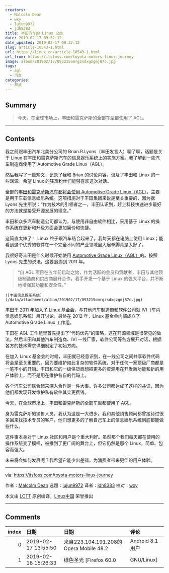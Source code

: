 ```yaml
---
creators:
  - Malcolm Dean
  - wxy
  - lujun9972
  - jdh8383
title: 丰田汽车的 Linux 之旅
date: 2019-02-17 09:32:12
date_updated: 2019-02-17 09:32:12
slug: article-10543-1.html
url: https://linux.cn/article-10543-1.html
url_from: https://itsfoss.com/toyota-motors-linux-journey
image: album/201902/17/093215omrgzsdxgzgmj87c.jpg
tags:
  - agl
  - 汽车
categories:
  - 观点
---
```


## Summary

> 今天，在全球市场上，丰田和雷克萨斯的全部车型都使用了 AGL。

***

<!-- more -->

## Contents

我之前跟丰田汽车北美分公司的 Brian.R.Lyons（丰田发言人）聊了聊，话题是关于 Linux 在丰田和雷克萨斯汽车的信息娱乐系统上的实施方案。我了解到一些汽车制造商使用了 Automotive Grade Linux（AGL）。

然后我写了一篇短文，记录了我和 Brian 的讨论内容，谈及了丰田和 Linux 的一些渊源。希望 Linux 的狂热粉丝们能够喜欢这次对话。

全部的[丰田和雷克萨斯汽车都将会使用 Automotive Grade Linux（AGL）](https://www.linuxfoundation.org/press-release/2018/01/automotive-grade-linux-hits-road-globally-toyota-amazon-alexa-joins-agl-support-voice-recognition/)，主要是用于车载信息娱乐系统。这项措施对于丰田集团来说是至关重要的，因为据 Lyons 先生所说：“作为技术的引领者之一，丰田认识到，赶上科技快速进步最好的方法就是接受开源发展的理念。”

丰田和众多汽车制造公司都认为，与使用非自由软件相比，采用基于 Linux 的操作系统在更新和升级方面会更加廉价和快捷。

这简直太棒了！ Linux 终于跟汽车结合起来了。我每天都在电脑上使用 Linux；能看到这个优秀的软件在一个完全不同的产业领域里大展拳脚真是太好了。

我很好奇丰田是什么时候开始使用 [Automotive Grade Linux（AGL）](https://www.automotivelinux.org/)的。按照 Lyons 先生的说法，这要追溯到 2011 年。

> 
> “自 AGL 项目在五年前启动之始，作为活跃的会员和贡献者，丰田与其他顶级制造商和供应商展开合作，着手开发一个基于 Linux 的强大平台，并不断地增强其功能和安全性。”
> 
> 
> 

`![丰田信息娱乐系统](/data/attachment/album/201902/17/093215omrgzsdxgzgmj87c.jpg)`

[丰田于 2011 年加入了 Linux 基金会](https://www.linuxfoundation.org/press-release/2011/07/toyota-joins-linux-foundation/)，与其他汽车制造商和软件公司就 IVI（车内信息娱乐系统）展开讨论，最终在 2012 年，Linux 基金会内部成立了 Automotive Grade Linux 工作组。

丰田在 AGL 工作组里首先提出了“代码优先”的策略，这在开源领域是很常见的做法。然后丰田和其他汽车制造商、IVI 一线厂家，软件公司等各方展开对话，根据各方的技术需求详细制定了初始方向。

在加入 Linux 基金会的时候，丰田就已经意识到，在一线公司之间共享软件代码将会是至关重要的。因为要维护如此复杂的软件系统，对于任何一家顶级厂商都是一笔不小的开销。丰田和它的一级供货商想把更多的资源用在开发新功能和新的用户体验上，而不是用在维护各自的代码上。

各个汽车公司联合起来深入合作是一件大事。许多公司都达成了这样的共识，因为他们都发现开发维护私有软件其实更费钱。

今天，在全球市场上，丰田和雷克萨斯的全部车型都使用了 AGL。

身为雷克萨斯的销售人员，我认为这是一大进步。我和其他销售顾问都曾接待过很多回来找技术专员的客户，他们想更多的了解自己车上的信息娱乐系统到底都能做些什么。

这件事本身对于 Linux 社区和用户是个重大利好。虽然那个我们每天都在使用的操作系统变了模样，被推到了更广阔的舞台上，但它仍然是那个 Linux，简单、包容而强大。

未来将会如何发展呢？我希望它能少出差错，为消费者带来更佳的用户体验。

---

via: <https://itsfoss.com/toyota-motors-linux-journey>

作者：[Malcolm Dean](https://itsfoss.com/toyota-motors-linux-journey) 选题：[lujun9972](https://github.com/lujun9972) 译者：[jdh8383](https://github.com/jdh8383) 校对：[wxy](https://github.com/wxy)

本文由 [LCTT](https://github.com/LCTT/TranslateProject) 原创编译，[Linux中国](https://linux.cn/) 荣誉推出

***

## Comments

|   index | 日期                | 日期                                                     | 评论           |
|--------:|:--------------------|:---------------------------------------------------------|:---------------|
|       0 | 2019-02-17 13:55:50 | 来自223.104.191.208的 Opera Mobile 48.2|Android 8.1 用户 | 好             |
|       1 | 2019-02-18 15:26:33 | 绿色圣光 [Firefox 60.0|GNU/Linux]                        | 丰田车主路过…… |
